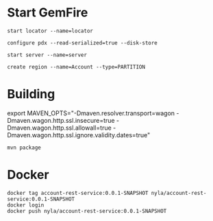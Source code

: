# Start GemFire

```shell
start locator --name=locator
```

```shell
configure pdx --read-serialized=true --disk-store
```

```shell
start server --name=server
```

```shell
create region --name=Account --type=PARTITION
```


# Building

export MAVEN_OPTS="-Dmaven.resolver.transport=wagon -Dmaven.wagon.http.ssl.insecure=true -Dmaven.wagon.http.ssl.allowall=true -Dmaven.wagon.http.ssl.ignore.validity.dates=true"


```shell
mvn package
```


# Docker

```shell script
docker tag account-rest-service:0.0.1-SNAPSHOT nyla/account-rest-service:0.0.1-SNAPSHOT 
docker login
docker push nyla/account-rest-service:0.0.1-SNAPSHOT

```
